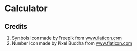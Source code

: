 # Calculator

## Credits

1. Symbols Icon made by Freepik from www.flaticon.com 
2. Number Icon made by Pixel Buddha from www.flaticon.com
